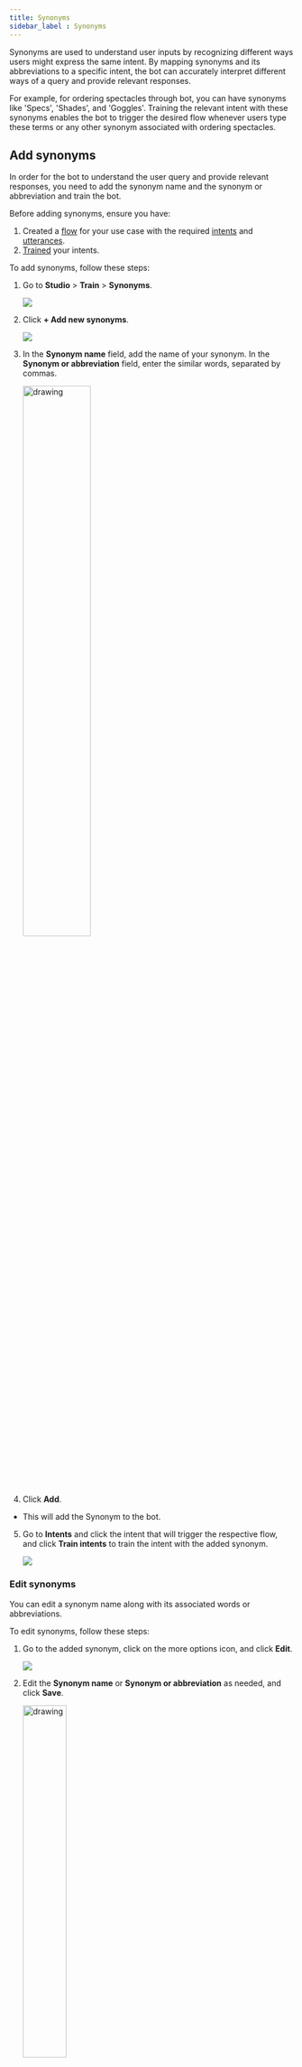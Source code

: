 ```yaml
---
title: Synonyms 
sidebar_label : Synonyms
---
```


Synonyms are used to understand user inputs by recognizing different ways users might express the same intent. By mapping synonyms and its abbreviations to a specific intent, the bot can accurately interpret different ways of a query and provide relevant responses.

For example, for ordering spectacles through bot, you can have synonyms like 'Specs', 'Shades', and 'Goggles'. Training the relevant intent with these synonyms enables the bot to trigger the desired flow whenever users type these terms or any other synonym associated with ordering spectacles.

## Add synonyms

In order for the bot to understand the user query and provide relevant responses, you need to add the synonym name and the synonym or abbreviation and train the bot.

Before adding synonyms, ensure you have:

1. Created a [flow](https://docs.yellow.ai/docs/platform_concepts/studio/build/Flows/journeys) for your use case with the required [intents](https://docs.yellow.ai/docs/platform_concepts/studio/train/intents#23-add-intent) and [utterances](https://docs.yellow.ai/docs/platform_concepts/studio/train/intents#24-add-utterance). 
2. [Trained](https://docs.yellow.ai/docs/platform_concepts/studio/train/intents#3-train-intents) your intents.

To add synonyms, follow these steps:

1. Go to **Studio** > **Train** > **Synonyms**.

     ![](https://imgur.com/5QaAHea.png)

2. Click **+ Add new synonyms**. 

   ![](https://imgur.com/5TM6MXz.png)

5. In the **Synonym name** field, add the name of your synonym. In the **Synonym or abbreviation** field, enter the similar words, separated by commas.

   <img src="https://imgur.com/tGrAVzD.png" alt="drawing" width="50%"/>

4. Click **Add**.

* This will add the Synonym to the bot.

5. Go to **Intents** and click the intent that will trigger the respective flow, and click **Train intents** to train the intent with the added synonym.

   ![](https://i.imgur.com/sztife2.png)

### Edit synonyms

You can edit a synonym name along with its associated words or abbreviations.

To edit synonyms, follow these steps:

1. Go to the added synonym, click on the more options icon, and click **Edit**.

    ![](https://imgur.com/bt8Zo6o.png)
    
2. Edit the **Synonym name** or **Synonym or abbreviation** as needed, and click **Save**.

     <img src="https://imgur.com/SN5aOZW.png" alt="drawing" width="40%"/>
     
### Delete synonym

When the added synonym becomes irrelevant, inaccurate, or redundant, you can delete it.

To delete a synonym, follow these steps:

1. Go to the added synonym and click on **more-options** > **Delete** icon.

    ![](https://imgur.com/j9QlA5P.png)
    
2. A confirmation message is displayed, click **Delete** to confirm the deletion.

   <img src="https://imgur.com/Kp05yOP.png" alt="drawing" width="50%"/>

         
## Test your synonyms

Test your synonyms and abbreviations to ensure they are identified correctly by the bot.

You can test your synonyms via:

* [Tools](#test-synonym-via-tools)
* [Flows](#test-the-synonyms-via-flows)

### Test Synonym via Tools

1. Go to [tools](https://docs.yellow.ai/docs/platform_concepts/studio/tools#21-test-your-bot).

    ![](https://imgur.com/1Cj8Gnq.png)
  
2. On the **Test your bot** tab, enter the synonym that you want to test.
3. Enable the **Verbose** toggle button.

    <img src="https://imgur.com/dZDN4NP.png" alt="drawing" width="70%"/>

4. Click on the **Send** icon.

* A JSON response will be generated at the bottom of the page.
   You can see the added synonym under `processed_text`.

    <img src="https://imgur.com/lH7n3n6.png" alt="drawing" width="70%"/>

### Test the Synonyms via Flows

You can test your flows to check whether the bot is recognizing the synonyms. To know more how to test your flow, click [here](https://docs.yellow.ai/docs/platform_concepts/studio/build/Flows/configureflow#-3-test-a-specific-flow).

   ![](https://imgur.com/ihcpSxd.png)





